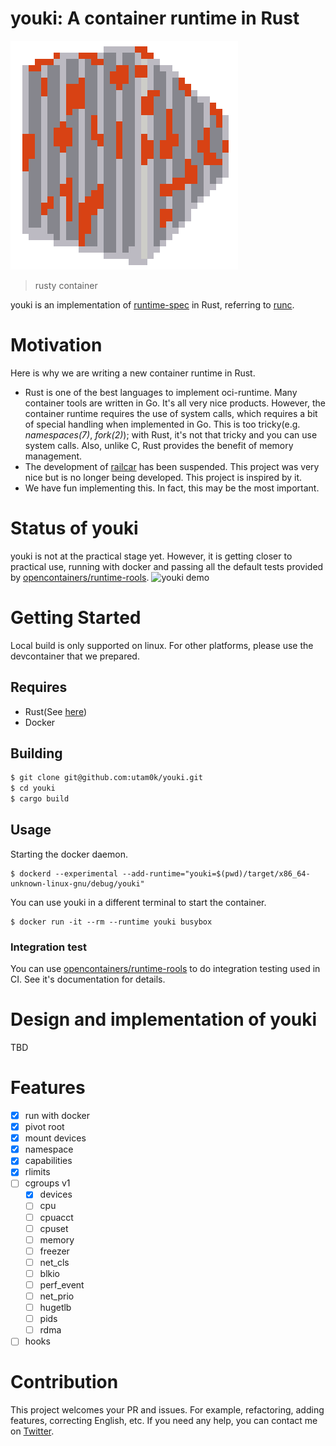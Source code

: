 # youki: A container runtime in Rust

![logo](docs/youki.png)
> rusty container

youki is an implementation of [runtime-spec](https://github.com/opencontainers/runtime-spec) in Rust, referring to [runc](https://github.com/opencontainers/runc).

# Motivation
Here is why we are writing a new container runtime in Rust.
- Rust is one of the best languages to implement oci-runtime. Many container tools are written in Go. It's all very nice products. However, the container runtime requires the use of system calls, which requires a bit of special handling when implemented in Go. This is too tricky(e.g. *namespaces(7)*, *fork(2)*); with Rust, it's not that tricky and you can use system calls. Also, unlike C, Rust provides the benefit of memory management.
- The development of [railcar](https://github.com/oracle/railcar) has been suspended. This project was very nice but is no longer being developed. This project is inspired by it.
- We have fun implementing this. In fact, this may be the most important.

# Status of youki
youki is not at the practical stage yet. However, it is getting closer to practical use, running with docker and passing all the default tests provided by [opencontainers/runtime-rools](https://github.com/opencontainers/runtime-tools).
![youki demo](docs/demo.gif)

# Getting Started
Local build is only supported on linux.
For other platforms, please use the devcontainer that we prepared.
## Requires
- Rust(See [here](https://www.rust-lang.org/tools/install))
- Docker

## Building
```sh
$ git clone git@github.com:utam0k/youki.git
$ cd youki
$ cargo build
```

## Usage
Starting the docker daemon.
```
$ dockerd --experimental --add-runtime="youki=$(pwd)/target/x86_64-unknown-linux-gnu/debug/youki"
```

You can use youki in a different terminal to start the container.
```
$ docker run -it --rm --runtime youki busybox
```

### Integration test
You can use [opencontainers/runtime-rools](https://github.com/opencontainers/runtime-tools) to do integration testing used in CI.
See it's documentation for details.

# Design and implementation of youki
TBD

# Features
- [x] run with docker
- [x] pivot root
- [x] mount devices
- [x] namespace
- [x] capabilities
- [x] rlimits
- [ ] cgroups v1
    - [x] devices
    - [ ] cpu
    - [ ] cpuacct
    - [ ] cpuset
    - [ ] memory
    - [ ] freezer
    - [ ] net_cls
    - [ ] blkio
    - [ ] perf_event
    - [ ] net_prio
    - [ ] hugetlb
    - [ ] pids
    - [ ] rdma
- [ ] hooks

# Contribution
This project welcomes your PR and issues.
For example, refactoring, adding features, correcting English, etc.
If you need any help, you can contact me on [Twitter](https://twitter.com/utam0k).
